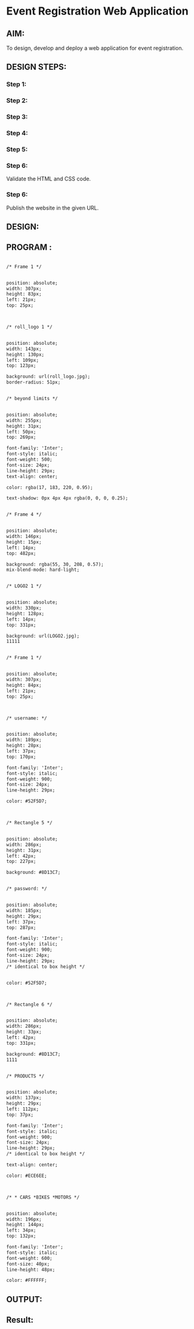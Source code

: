 # Event Registration Web Application

## AIM:
To design, develop and deploy a web application for event registration.

## DESIGN STEPS:

### Step 1:



### Step 2:


### Step 3:


### Step 4:


### Step 5:

### Step 6:

Validate the HTML and CSS code.

### Step 6:

Publish the website in the given URL.

## DESIGN:

## PROGRAM :
```html

/* Frame 1 */


position: absolute;
width: 307px;
height: 83px;
left: 21px;
top: 25px;



/* roll_logo 1 */


position: absolute;
width: 143px;
height: 130px;
left: 109px;
top: 123px;

background: url(roll_logo.jpg);
border-radius: 51px;


/* beyond limits */


position: absolute;
width: 255px;
height: 31px;
left: 50px;
top: 269px;

font-family: 'Inter';
font-style: italic;
font-weight: 500;
font-size: 24px;
line-height: 29px;
text-align: center;

color: rgba(17, 183, 220, 0.95);

text-shadow: 0px 4px 4px rgba(0, 0, 0, 0.25);


/* Frame 4 */


position: absolute;
width: 146px;
height: 15px;
left: 14px;
top: 482px;

background: rgba(55, 30, 208, 0.57);
mix-blend-mode: hard-light;


/* LOGO2 1 */


position: absolute;
width: 330px;
height: 128px;
left: 14px;
top: 331px;

background: url(LOGO2.jpg);
11111


/* Frame 1 */


position: absolute;
width: 307px;
height: 84px;
left: 21px;
top: 25px;



/* username: */


position: absolute;
width: 189px;
height: 28px;
left: 37px;
top: 170px;

font-family: 'Inter';
font-style: italic;
font-weight: 900;
font-size: 24px;
line-height: 29px;

color: #52F5D7;



/* Rectangle 5 */


position: absolute;
width: 286px;
height: 31px;
left: 42px;
top: 227px;

background: #8D13C7;


/* password: */


position: absolute;
width: 185px;
height: 29px;
left: 37px;
top: 287px;

font-family: 'Inter';
font-style: italic;
font-weight: 900;
font-size: 24px;
line-height: 29px;
/* identical to box height */


color: #52F5D7;



/* Rectangle 6 */


position: absolute;
width: 286px;
height: 33px;
left: 42px;
top: 331px;

background: #8D13C7;
1111


/* PRODUCTS */


position: absolute;
width: 137px;
height: 29px;
left: 112px;
top: 37px;

font-family: 'Inter';
font-style: italic;
font-weight: 900;
font-size: 24px;
line-height: 29px;
/* identical to box height */

text-align: center;

color: #ECE6EE;



/* * CARS *BIKES *MOTORS */


position: absolute;
width: 196px;
height: 144px;
left: 34px;
top: 132px;

font-family: 'Inter';
font-style: italic;
font-weight: 600;
font-size: 40px;
line-height: 48px;

color: #FFFFFF;
```

## OUTPUT:


## Result:

